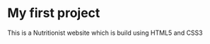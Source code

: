 <h1>My first project</h1>
<p>This is a Nutritionist website which is build using HTML5 and CSS3</p>
